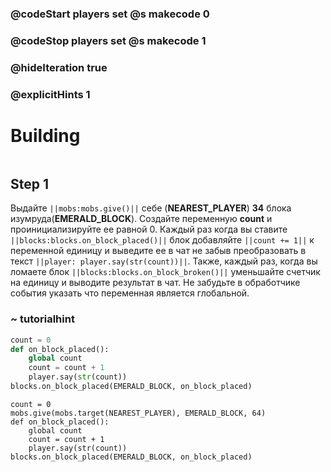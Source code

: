 ### @codeStart players set @s makecode 0
### @codeStop players set @s makecode 1

### @hideIteration true 
### @explicitHints 1


# Building

```python
```

## Step 1
Выдайте ``||mobs:mobs.give()||`` себе (**NEAREST_PLAYER**) **34** блока изумруда(**EMERALD_BLOCK**). Создайте переменную **count** и проинициализируйте ее равной 0. Каждый раз когда вы ставите ``||blocks:blocks.on_block_placed()||`` блок добавляйте ``||count += 1||`` к переменной единицу и выведите ее в чат не забыв преобразовать в текст ``||player: player.say(str(count))||``. 
Также, каждый раз, когда вы ломаете блок ``||blocks:blocks.on_block_broken()||`` уменьшайте счетчик на единицу и выводите результат в чат.
Не забудьте в обработчике события указать что переменная является глобальной.

### ~ tutorialhint 

```python
count = 0
def on_block_placed():
    global count 
    count = count + 1
    player.say(str(count))
blocks.on_block_placed(EMERALD_BLOCK, on_block_placed)
```

```ghost
count = 0
mobs.give(mobs.target(NEAREST_PLAYER), EMERALD_BLOCK, 64)
def on_block_placed():
    global count 
    count = count + 1
    player.say(str(count))
blocks.on_block_placed(EMERALD_BLOCK, on_block_placed)
```


